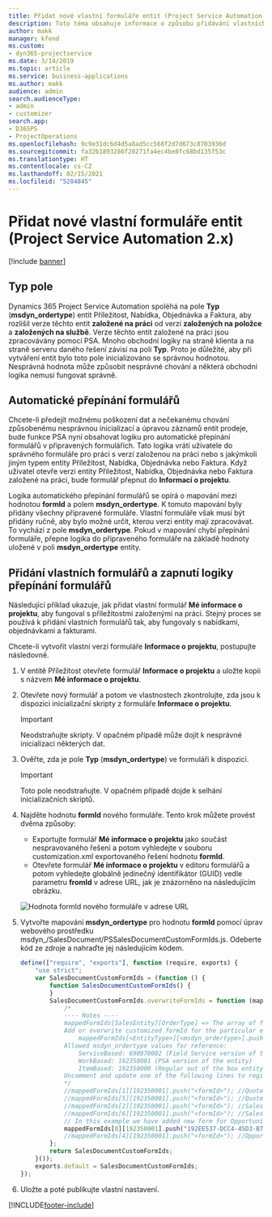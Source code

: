 ```yaml
---
title: Přidat nové vlastní formuláře entit (Project Service Automation 2.x)
description: Toto téma obsahuje informace o způsobu přidávání vlastních formulářů entit pro příležitosti, nabídky, objednávky nebo faktury v Dynamics 365 Project Service Automation 2.x.
author: makk
manager: kfend
ms.custom:
- dyn365-projectservice
ms.date: 3/14/2019
ms.topic: article
ms.service: business-applications
ms.author: makk
audience: admin
search.audienceType:
- admin
- customizer
search.app:
- D365PS
- ProjectOperations
ms.openlocfilehash: 9c9e31dc6d4d5a8ad5cc568f2d7d673c8703936d
ms.sourcegitcommit: fa32b1893286f20271fa4ec4be8fc68bd135f53c
ms.translationtype: HT
ms.contentlocale: cs-CZ
ms.lasthandoff: 02/15/2021
ms.locfileid: "5284845"
---
```

# <a name="add-new-custom-entity-forms-project-service-automation-2x"></a>Přidat nové vlastní formuláře entit (Project Service Automation 2.x)

[!include [banner](../../includes/psa-now-project-operations.md)]

## <a name="type-field"></a>Typ pole 

Dynamics 365 Project Service Automation spoléhá na pole **Typ** (**msdyn\_ordertype**) entit Příležitost, Nabídka, Objednávka a Faktura, aby rozlišil verze těchto entit **založené na práci** od verzí **založených na položce** a **založených na službě**. Verze těchto entit založené na práci jsou zpracovávány pomocí PSA. Mnoho obchodní logiky na straně klienta a na straně serveru daného řešení závisí na poli **Typ**. Proto je důležité, aby při vytváření entit bylo toto pole inicializováno se správnou hodnotou. Nesprávná hodnota může způsobit nesprávné chování a některá obchodní logika nemusí fungovat správně.

## <a name="automatic-form-switching"></a>Automatické přepínání formulářů

Chcete-li předejít možnému poškození dat a nečekanému chování způsobenému nesprávnou inicializací a úpravou záznamů entit prodeje, bude funkce PSA nyní obsahovat logiku pro automatické přepínání formulářů v připravených formulářích. Tato logika vrátí uživatele do správného formuláře pro práci s verzí založenou na práci nebo s jakýmkoli jiným typem entity Příležitost, Nabídka, Objednávka nebo Faktura. Když uživatel otevře verzi entity Příležitost, Nabídka, Objednávka nebo Faktura založené na práci, bude formulář přepnut do **Informací o projektu**.

Logika automatického přepínání formulářů se opírá o mapování mezi hodnotou **formId** a polem **msdyn\_ordertype**. K tomuto mapování byly přidány všechny připravené formuláře. Vlastní formuláře však musí být přidány ručně, aby bylo možné určit, kterou verzi entity mají zpracovávat. To vychází z pole **msdyn\_ordertype**. Pokud v mapování chybí přepínání formuláře, přepne logika do připraveného formuláře na základě hodnoty uložené v poli **msdyn\_ordertype** entity.

## <a name="add-custom-forms-and-turn-on-the-form-switching-logic"></a>Přidání vlastních formulářů a zapnutí logiky přepínání formulářů

Následující příklad ukazuje, jak přidat vlastní formulář **Mé informace o projektu**, aby fungoval s příležitostmi založenými na práci. Stejný proces se používá k přidání vlastních formulářů tak, aby fungovaly s nabídkami, objednávkami a fakturami.

Chcete-li vytvořit vlastní verzi formuláře **Informace o projektu**, postupujte následovně.

1. V entitě Příležitost otevřete formulář **Informace o projektu** a uložte kopii s názvem **Mé informace o projektu**.
2. Otevřete nový formulář a potom ve vlastnostech zkontrolujte, zda jsou k dispozici inicializační skripty z formuláře **Informace o projektu**. 

    > [!IMPORTANT]
    > Neodstraňujte skripty. V opačném případě může dojít k nesprávné inicializaci některých dat.

3. Ověřte, zda je pole **Typ** (**msdyn\_ordertype**) ve formuláři k dispozici. 

    > [!IMPORTANT]
    > Toto pole neodstraňujte. V opačném případě dojde k selhání inicializačních skriptů.

4. Najděte hodnotu **formId** nového formuláře. Tento krok můžete provést dvěma způsoby:

    - Exportujte formulář **Mé informace o projektu** jako součást nespravovaného řešení a potom vyhledejte v souboru customization.xml exportovaného řešení hodnotu **formId**.
    - Otevřete formulář **Mé informace o projektu** v editoru formulářů a potom vyhledejte globálně jedinečný identifikátor (GUID) vedle parametru **fromId** v adrese URL, jak je znázorněno na následujícím obrázku.

    ![Hodnota formId nového formuláře v adrese URL](media/how-to-add-custom-forms-in-v2.0.png)

5. Vytvořte mapování **msdyn\_ordertype** pro hodnotu **formId** pomocí úprav webového prostředku msdyn\_/SalesDocument/PSSalesDocumentCustomFormIds.js. Odeberte kód ze zdroje a nahraďte jej následujícím kódem.

    ```javascript
    define(["require", "exports"], function (require, exports) {
        "use strict";
        var SalesDocumentCustomFormIds = (function () {
            function SalesDocumentCustomFormIds() {
            }
            SalesDocumentCustomFormIds.overwriteFormIds = function (mappedFormIds) {
                /*
                ---- Notes ----
                mappedFormIds[SalesEntity][OrderType] => The array of forms IDs that support particular entity and order type
                Add or overwrite customized formId for the particular entity and order type by calling:
                    mappedFormIds[<EntityType>][<msdyn_ordertype>].push("<formId>");
                Allowed msdyn_ordertype values for reference:
                    ServiceBased: 690970002 (Field Service version of the entity)
                    WorkBased: 192350001 (PSA version of the entity)
                    ItemBased: 192350000 (Regular out of the box entity)
                Uncomment and update one of the following lines to register custom PSA form for required entity:
                */      
                //mappedFormIds[1][192350001].push("<formId>"); //Quote
                //mappedFormIds[5][192350001].push("<formId>"); //Quote Line
                //mappedFormIds[2][192350001].push("<formId>"); //Sales Order
                //mappedFormIds[6][192350001].push("<formId>"); //Sales Order Line
                // In this example we have added new form for Opportunity
                mappedFormIds[0][192350001].push("192EE537-DCC4-45D3-B7AF-EA694B9113D2"); //Opportunity
                //mappedFormIds[4][192350001].push("<formId>"); //Opportunity Line
            };
            return SalesDocumentCustomFormIds;
        }());
        exports.default = SalesDocumentCustomFormIds;
    });
    ```

6. Uložte a poté publikujte vlastní nastavení.


[!INCLUDE[footer-include](../../includes/footer-banner.md)]